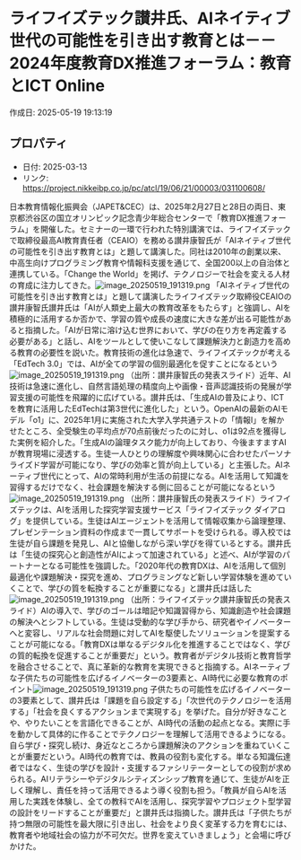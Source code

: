 # ライフイズテック讃井氏、AIネイティブ世代の可能性を引き出す教育とは－－2024年度教育DX推進フォーラム：教育とICT Online

作成日: 2025-05-19 19:13:19

## プロパティ

- 日付: 2025-03-13
- リンク: https://project.nikkeibp.co.jp/pc/atcl/19/06/21/00003/031100608/

日本教育情報化振興会（JAPET&CEC）は、2025年2月27日と28日の両日、東京都渋谷区の国立オリンピック記念青少年総合センターで「教育DX推進フォーラム」を開催した。セミナーの一環で行われた特別講演では、ライフイズテックで取締役最高AI教育責任者（CEAIO）を務める讃井康智氏が「AIネイティブ世代の可能性を引き出す教育とは」と題して講演した。同社は2010年の創業以来、中高生向けプログラミング教育や情報科支援を通じて、全国200以上の自治体と連携している。「Change the World」を掲げ、テクノロジーで社会を変える人材の育成に注力してきた。![image_20250519_191319.png](../assets/image_20250519_191319.png)
「AIネイティブ世代の可能性を引き出す教育とは」と題して講演したライフイズテック取締役CEAIOの讃井康智氏讃井氏は「AIが人類史上最大の教育改革をもたらす」と強調し、AIを積極的に活用するか否かで、学習の質や成長の速度に大きな差が出る可能性があると指摘した。「AIが日常に溶け込む世界において、学びの在り方を再定義する必要がある」と話し、AIをツールとして使いこなして課題解決力と創造力を高める教育の必要性を説いた。教育技術の進化は急速で、ライフイズテックが考える「EdTech 3.0」では、AIが全ての学習の個別最適化を促すことになるという![image_20250519_191319.png](../assets/image_20250519_191319.png)
（出所：讃井康智氏の発表スライド）近年、AI技術は急速に進化し、自然言語処理の精度向上や画像・音声認識技術の発展が学習支援の可能性を飛躍的に広げている。讃井氏は、「生成AIの普及により、ICTを教育に活用したEdTechは第3世代に進化した」という。OpenAIの最新のAIモデル「o1」に、2025年1月に実施された大学入学共通テストの「情報Ⅰ」を解かせたところ、全受験生の平均点が70点前後だったのに対し、o1は92点を獲得した実例を紹介した。「生成AIの論理タスク能力が向上しており、今後ますますAIが教育現場に浸透する。生徒一人ひとりの理解度や興味関心に合わせたパーソナライズド学習が可能になり、学びの効率と質が向上している」と主張した。AIネーティブ世代にとって、AIの常時利用が生活の前提になる。AIを活用して知識を習得するだけでなく、社会課題を解決する側に回ることが可能になるという![image_20250519_191319.png](../assets/image_20250519_191319.png)
（出所：讃井康智氏の発表スライド）ライフイズテックは、AIを活用した探究学習支援サービス「ライフイズテック ダイアログ」を提供している。生徒はAIエージェントを活用して情報収集から論理整理、プレゼンテーション資料の作成まで一貫してサポートを受けられる。導入校では生徒が自ら課題を発見し、AIと協働しながら深い学びを得ているとする。讃井氏は「生徒の探究心と創造性がAIによって加速されている」と述べ、AIが学習のパートナーとなる可能性を強調した。「2020年代の教育DXは、AIを活用して個別最適化や課題解決・探究を進め、プログラミングなど新しい学習体験を進めていくことで、学びの質を転換することが重要になる」と讃井氏は話した![image_20250519_191319.png](../assets/image_20250519_191319.png)
（出所：ライフイズテック讃井康智氏の発表スライド）AIの導入で、学びのゴールは暗記や知識習得から、知識創造や社会課題の解決へとシフトしている。生徒は受動的な学び手から、研究者やイノベーターへと変容し、リアルな社会問題に対してAIを駆使したソリューションを提案することが可能になる。「教育DXは単なるデジタル化を推進することではなく、学びの質的転換を促進することが重要だ」という。教育者がデジタル技術と教育哲学を融合させることで、真に革新的な教育を実現できると指摘する。AIネーティブな子供たちの可能性を広げるイノベーターの3要素と、AI時代に必要な教育のポイント![image_20250519_191319.png](../assets/image_20250519_191319.png)
子供たちの可能性を広げるイノベーターの3要素として、讃井氏は「課題を自ら設定する」「次世代のテクノロジーを活用する」「社会を良くするアクションまで実現する」を挙げた。自分が好きなことや、やりたいことを言語化できることが、AI時代の活動の起点となる。実際に手を動かして具体的に作ることでテクノロジーを理解して活用できるようになる。自ら学び・探究し続け、身近なところから課題解決のアクションを重ねていくことが重要だという。AI時代の教育では、教員の役割も変化する。単なる知識伝達者ではなく、生徒の学びを設計・支援するファシリテーターとしての役割が求められる。AIリテラシーやデジタルシティズンシップ教育を通じて、生徒がAIを正しく理解し、責任を持って活用できるよう導く役割も担う。「教員が自らAIを活用した実践を体験し、全ての教科でAIを活用し、探究学習やプロジェクト型学習の設計をリードすることが重要だ」と讃井氏は指摘した。讃井氏は「子供たちが持つ無限の可能性を最大限に引き出し、社会をより良く変革する力を育むには、教育者や地域社会の協力が不可欠だ。世界を変えていきましょう」と会場に呼びかけた。